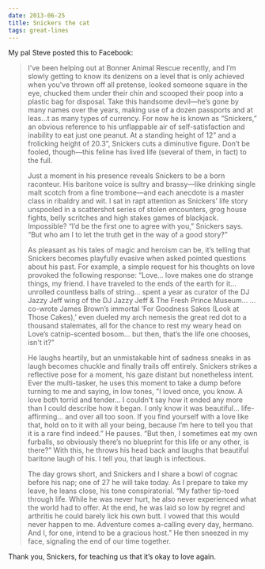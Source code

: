 ```yaml
---
date: 2013-06-25
title: Snickers the cat
tags: great-lines
---
```


My pal Steve posted this to Facebook:

> I've been helping out at Bonner Animal Rescue recently, and I’m slowly
getting to know its denizens on a level that is only achieved when
you've thrown off all pretense, looked someone square in the eye,
chucked them under their chin and scooped their poop into a plastic
bag for disposal. Take this handsome devil—he’s gone by many names
over the years, making use of a dozen passports and at leas...t as
many types of currency. For now he is known as “Snickers,” an obvious
reference to his unflappable air of self-satisfaction and inability to
eat just one peanut. At a standing height of 12” and a frolicking
height of 20.3”, Snickers cuts a diminutive figure. Don’t be fooled,
though—this feline has lived life (several of them, in fact) to the
full.
> 
> Just a moment in his presence reveals Snickers to be a born raconteur.
His baritone voice is sultry and brassy—like drinking single malt
scotch from a fine trombone—and each anecdote is a master class in
ribaldry and wit. I sat in rapt attention as Snickers’ life story
unspooled in a scattershot series of stolen encounters, grog house
fights, belly scritches and high stakes games of blackjack.
Impossible? “I’d be the first one to agree with you,” Snickers says.
“But who am I to let the truth get in the way of a good story?”
> 
> As pleasant as his tales of magic and heroism can be, it’s telling
that Snickers becomes playfully evasive when asked pointed questions
about his past. For example, a simple request for his thoughts on love
provoked the following response:
“Love… love makes one do strange things, my friend. I have traveled to
the ends of the earth for it… unrolled countless balls of string…
spent a year as curator of the DJ Jazzy Jeff wing of the DJ Jazzy Jeff
& The Fresh Prince Museum… …co-wrote James Brown’s immortal ‘For
Goodness Sakes (Look at Those Cakes),’ even dueled my arch nemesis the
great red dot to a thousand stalemates, all for the chance to rest my
weary head on Love’s catnip-scented bosom… but then, that’s the life
one chooses, isn't it?”
> 
> He laughs heartily, but an unmistakable hint of sadness sneaks in as
laugh becomes chuckle and finally trails off entirely. Snickers
strikes a reflective pose for a moment, his gaze distant but
nonetheless intent. Ever the multi-tasker, he uses this moment to take
a dump before turning to me and saying, in low tones, "I loved once,
you know. A love both torrid and tender… I couldn't say how it ended
any more than I could describe how it began. I only know it was
beautiful… life-affirming… and over all too soon. If you find yourself
with a love like that, hold on to it with all your being, because I’m
here to tell you that it is a rare find indeed.” He pauses. “But then,
I sometimes eat my own furballs, so obviously there’s no blueprint for
this life or any other, is there?” With this, he throws his head back
and laughs that beautiful baritone laugh of his. I tell you, that
laugh is infectious.
> 
> The day grows short, and Snickers and I share a bowl of cognac before
his nap; one of 27 he will take today. As I prepare to take my leave,
he leans close, his tone conspiratorial. “My father tip-toed through
life. While he was never hurt, he also never experienced what the
world had to offer. At the end, he was laid so low by regret and
arthritis he could barely lick his own butt. I vowed that this would
never happen to me. Adventure comes a-calling every day, hermano. And
I, for one, intend to be a gracious host.” He then sneezed in my face,
signaling the end of our time together.

Thank you, Snickers, for teaching us that it’s okay to love again.